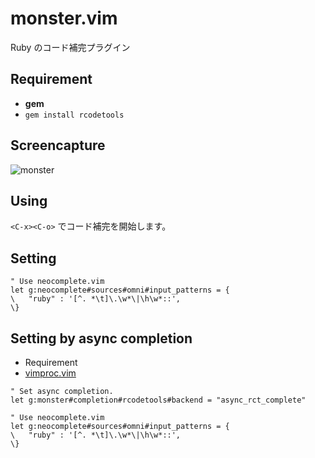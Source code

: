 # monster.vim

Ruby のコード補完プラグイン


## Requirement

* __gem__
 * `gem install rcodetools`


## Screencapture

![monster](https://cloud.githubusercontent.com/assets/214488/3964723/7bc02e7e-278c-11e4-8578-1785aabecf85.gif)

## Using

`<C-x><C-o>` でコード補完を開始します。

## Setting

```vim
" Use neocomplete.vim
let g:neocomplete#sources#omni#input_patterns = {
\   "ruby" : '[^. *\t]\.\w*\|\h\w*::',
\}
```

## Setting by async completion

* Requirement
 * [vimproc.vim](https://github.com/Shougo/vimproc.vim)

```vim
" Set async completion.
let g:monster#completion#rcodetools#backend = "async_rct_complete"

" Use neocomplete.vim
let g:neocomplete#sources#omni#input_patterns = {
\   "ruby" : '[^. *\t]\.\w*\|\h\w*::',
\}
```


